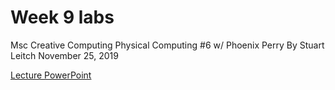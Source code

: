 # Week 9 labs
Msc Creative Computing
Physical Computing #6 w/ Phoenix Perry
By Stuart Leitch
November 25, 2019

[Lecture PowerPoint](https://github.com/phoenixperry/cci-ual-pcomp/blob/master/week09/Week09.md)

